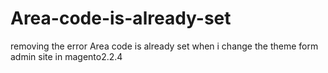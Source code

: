 # Area-code-is-already-set
removing the error Area code is already set when i change the theme form admin site in magento2.2.4
